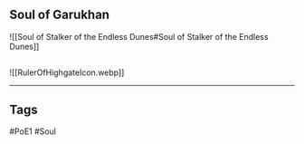 ## Soul of Garukhan
![[Soul of Stalker of the Endless Dunes#Soul of Stalker of the Endless Dunes]]

##
![[RulerOfHighgateIcon.webp]]

---
## Tags
#PoE1 
#Soul